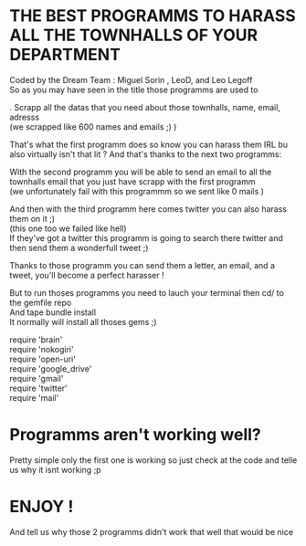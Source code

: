 # THE BEST PROGRAMMS TO HARASS ALL THE TOWNHALLS OF YOUR DEPARTMENT
Coded by the Dream Team : Miguel Sorin , LeoD, and Leo Legoff 
</br>
So as you may have seen in the title those programms are used to </br>

. Scrapp all the datas that you need about those townhalls, name, email, adresss</br>
(we scrapped like 600 names and emails ;) ) </br>

That's what the first programm does so know you can harass them IRL bu also virtually isn't that lit ?
And that's thanks to the next two programms:</br>

With the second programm you will be able to send an email to all the townhalls email that you just have scrapp with the first programm</br> (we unfortunately fail with this programmm so we sent like 0 mails ) </br>

And then with the third programm here comes twitter you can also harass them on it ;) </br>
(this one too we failed like hell)</br>
If they've got a twitter this programm is going to search there twitter and then send them a wonderfull tweet ;) </br>

Thanks to those programm you can send them a letter, an email, and a tweet, you'll become a perfect harasser ! 

But to run thoses programms you need to lauch your terminal then cd/ to the gemfile repo </br>
And tape bundle install </br>
It normally will install all thoses gems ;) </br> 

require 'brain'</br>
require 'nokogiri'</br>
require 'open-uri'</br>
require 'google_drive'</br>
require 'gmail'</br>
require 'twitter'</br>
require 'mail'</br>

# Programms aren't working well? </br>
Pretty simple only the first one is working so just check at the code and telle us why it isnt working ;p </br>

# ENJOY !
And tell us why those 2 programms didn't work that well that would be nice </br>
